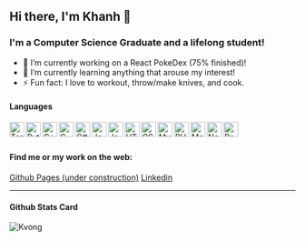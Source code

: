 ## Hi there, I'm Khanh 👋

<!--
**kvong/kvong** is a ✨ _special_ ✨ repository because its `README.md` (this file) appears on your GitHub profile.
- 🤔 I’m looking for help with ...
- 💬 Ask me about ...
- 📫 How to reach me: ...
- 😄 Pronouns: ...
- 👯 I’m looking to collaborate on ...
Here are some ideas to get you started:
-->

### I'm a Computer Science Graduate and a lifelong student! 
- 🔭 I’m currently working on a React PokeDex (75% finished)!
- 🌱 I’m currently learning anything that arouse my interest!
- ⚡ Fun fact: I love to workout, throw/make knives, and cook.


#### Languages
<img align="left" alt="Terminal" width="26px" src="https://img.icons8.com/doodle/48/000000/console--v2.png"/>
<img align="left" alt="Python" width="26px" src="https://img.icons8.com/color/48/000000/python.png" />
<img align="left" alt="C++" width="26px" src="https://img.icons8.com/color/48/000000/c-plus-plus-logo.png"/>
<img align="left" alt="C" width="26px" src="https://img.icons8.com/color/48/000000/c-programming.png"/>
<img align="left" alt="C#" width="26px" src="https://img.icons8.com/color/48/000000/c-sharp-logo.png"/>
<img align="left" alt="Java" width="26px" src="https://img.icons8.com/color/48/000000/java-coffee-cup-logo.png"/>
<img align="left" alt="Javascript" width="26px" src="https://img.icons8.com/color/48/000000/javascript.png"/>
<img align="left" alt="HTML5" width="26px" src="https://image.flaticon.com/icons/svg/888/888859.svg" />
<img align="left" alt="CSS3" width="26px" src="https://image.flaticon.com/icons/svg/888/888847.svg" />
<img align="left" alt="MySQL" width="26px" src="https://img.icons8.com/ios/50/000000/mysql-logo.png"/>
<img align="left" alt="PHP" width="26px" src="https://img.icons8.com/officel/40/000000/php-logo.png"/>
<img align="left" alt="MongoDB" width="26px" src="https://img.icons8.com/color/48/000000/mongodb.png"/>
<img align="left" alt="Node" width="26px" src="https://img.icons8.com/color/48/000000/nodejs.png"/>
<img align="left" alt="React" width="26px" src="https://img.icons8.com/color/48/000000/react-native.png"/>

<br/>
<br/>

#### Find me or my work on the web:
[Github Pages (under construction)](https://kvong.github.io/)
[Linkedin](https://www.linkedin.com/in/khanh-vong-6b6561171/)

---

#### Github Stats Card
<img align="left" alt="Kvong" src="https://github-readme-stats.vercel.app/api?username=kvong&show_icons=true&theme=vue-dark"/>


